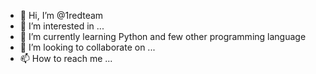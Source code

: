 - 👋 Hi, I’m @1redteam
- 👀 I’m interested in ...
- 🌱 I’m currently learning Python and few other programming language
- 💞️ I’m looking to collaborate on ...
- 📫 How to reach me ...

<!---
1redteam/1redteam is a ✨ special ✨ repository because its `README.md` (this file) appears on your GitHub profile.
You can click the Preview link to take a look at your changes.
--->
